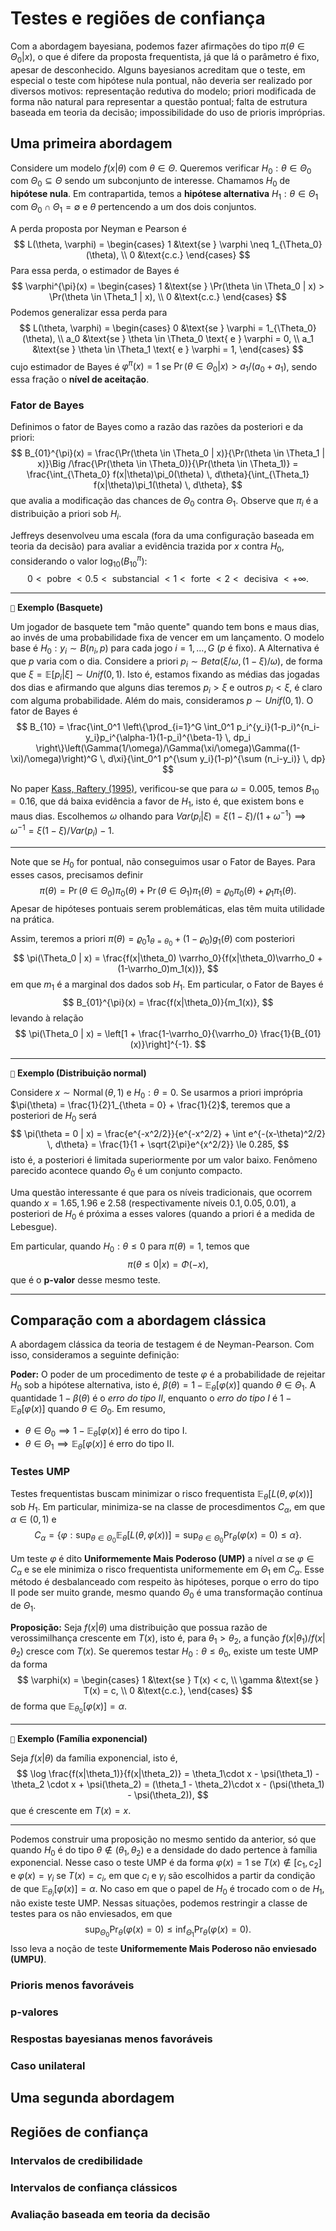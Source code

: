 # Testes e regiões de confiança

Com a abordagem bayesiana, podemos fazer afirmações do tipo $\pi(\theta \in \Theta_0 | x)$, o que é difere da proposta frequentista, já que lá o parâmetro é fixo, apesar de desconhecido. 
Alguns bayesianos acreditam que o teste, em especial o teste com hipótese nula pontual, não deveria ser realizado por diversos motivos: representação redutiva do modelo; priori modificada de forma não natural para representar a questão pontual; falta de estrutura baseada em teoria da decisão; impossibilidade do uso de prioris impróprias.

## Uma primeira abordagem

Considere um modelo $f(x|\theta)$ com $\theta \in \Theta$. 
Queremos verificar $H_0 : \theta \in \Theta_0$ com $\Theta_0 \subseteq \Theta$ sendo um subconjunto de interesse.
Chamamos $H_0$ de **hipótese nula**. 
Em contrapartida, temos a **hipótese alternativa** $H_1 : \theta \in \Theta_1$ com $\Theta_0 \cap \Theta_1 = \emptyset$ e $\theta$ pertencendo a um dos dois conjuntos.

A perda proposta por Neyman e Pearson é 
$$
L(\theta, \varphi) = \begin{cases}
    1 &\text{se } \varphi \neq 1_{\Theta_0}(\theta), \\
    0 &\text{c.c.}
\end{cases}
$$
Para essa perda, o estimador de Bayes é 
$$
\varphi^{\pi}(x) = \begin{cases}
    1 &\text{se } \Pr(\theta \in \Theta_0 | x) > \Pr(\theta \in \Theta_1 | x), \\
    0 &\text{c.c.}
\end{cases}
$$
Podemos generalizar essa perda para
$$
L(\theta, \varphi) = \begin{cases}
    0 &\text{se } \varphi = 1_{\Theta_0}(\theta), \\
    a_0 &\text{se } \theta \in \Theta_0 \text{ e } \varphi = 0, \\
    a_1 &\text{se } \theta \in \Theta_1 \text{ e } \varphi = 1, 
\end{cases}
$$
cujo estimador de Bayes é $\varphi^{\pi}(x) = 1$ se $\Pr(\theta \in \Theta_0 | x) > a_1/(a_0 + a_1)$, sendo essa fração o **nível de aceitação**.

### Fator de Bayes

Definimos o fator de Bayes como a razão das razões da posteriori e da priori:
$$
B_{01}^{\pi}(x) = \frac{\Pr(\theta \in \Theta_0 | x)}{\Pr(\theta \in \Theta_1 | x)}\Big /\frac{\Pr(\theta \in \Theta_0)}{\Pr(\theta \in \Theta_1)} = \frac{\int_{\Theta_0} f(x|\theta)\pi_0(\theta) \, d\theta}{\int_{\Theta_1} f(x|\theta)\pi_1(\theta) \, d\theta},
$$
que avalia a modificação das chances de $\Theta_0$ contra $\Theta_1$. 
Observe que $\pi_i$ é a distribuição a priori sob $H_i$.

Jeffreys desenvolveu uma escala (fora da uma configuração baseada em teoria da decisão) para avaliar a evidência trazida por $x$ contra $H_0$, considerando o valor $\log_{10}(B_{10}^{\pi})$: 
$$0 < \text{ pobre } < 0.5 < \text{ substancial } < 1 < \text{ forte } < 2 < \text{ decisiva } < +\infty.$$

---
``📝`` **Exemplo (Basquete)**

Um jogador de basquete tem "mão quente" quando tem bons e maus dias, ao invés de uma probabilidade fixa de vencer em um lançamento.
O modelo base é $H_0: y_i \sim B(n_i, p)$ para cada jogo $i=1,\dots, G$ ($p$ é fixo). 
A Alternativa é que $p$ varia com o dia.
Considere a priori $p_i \sim Beta(\xi/\omega, (1-\xi)/\omega)$, de forma que $\xi = \mathbb{E}[p_i|\xi] \sim Unif(0,1)$. 
Isto é, estamos fixando as médias das jogadas dos dias e afirmando que alguns dias teremos $p_i > \xi$ e outros $p_i < \xi$, é claro com alguma probabilidade. 
Além do mais, consideramos $p \sim Unif(0,1)$. 
O fator de Bayes é 
$$
B_{10} = \frac{\int_0^1 \left\{\prod_{i=1}^G \int_0^1 p_i^{y_i}(1-p_i)^{n_i-y_i}p_i^{\alpha-1}(1-p_i)^{\beta-1} \, dp_i \right\}\left(\Gamma(1/\omega)/\Gamma(\xi/\omega)\Gamma((1-\xi)/\omega)\right)^G \, d\xi}{\int_0^1 p^{\sum y_i}(1-p)^{\sum (n_i-y_i)} \, dp}
$$

No paper [Kass, Raftery (1995)](https://sites.stat.washington.edu/raftery/Research/PDF/kass1995.pdf), verificou-se que para $\omega = 0.005$, temos $B_{10} = 0.16$, que dá baixa evidência a favor de $H_1$, isto é, que existem bons e maus dias. Escolhemos $\omega$ olhando para $Var(p_i | \xi) = \xi(1-\xi)/(1+\omega^{-1}) \implies \omega^{-1} = \xi(1-\xi)/Var(p_i) - 1.$

---

Note que se $H_0$ for pontual, não conseguimos usar o Fator de Bayes. Para esses casos, precisamos definir 
$$
\pi(\theta) = \Pr(\theta \in \Theta_0) \pi_{0}(\theta) + \Pr(\theta \in \Theta_1) \pi_{1}(\theta) = \varrho_0 \pi_0(\theta) + \varrho_1 \pi_1(\theta).
$$
Apesar de hipóteses pontuais serem problemáticas, elas têm muita utilidade na prática. 

Assim, teremos a priori $\pi(\theta) = \varrho_0 1_{\theta = \theta_0} + (1-\varrho_0)g_1(\theta)$ com posteriori
$$
\pi(\Theta_0 | x) = \frac{f(x|\theta_0) \varrho_0}{f(x|\theta_0)\varrho_0 + (1-\varrho_0)m_1(x))},
$$
em que $m_1$ é a marginal dos dados sob $H_1$. Em particular, o Fator de Bayes é 
$$
B_{01}^{\pi}(x) = \frac{f(x|\theta_0)}{m_1(x)},
$$
levando à relação
$$
\pi(\Theta_0 | x) = \left[1 + \frac{1-\varrho_0}{\varrho_0} \frac{1}{B_{01}(x)}\right]^{-1}.
$$

---
``📝`` **Exemplo (Distribuição normal)**

Considere $x \sim \operatorname{Normal}(\theta, 1)$ e $H_0: \theta = 0$. 
Se usarmos a priori imprópria $\pi(\theta) = \frac{1}{2}1_{\theta = 0} + \frac{1}{2}$, teremos que a posteriori de $H_0$ será 
$$
\pi(\theta = 0 | x) = \frac{e^{-x^2/2}}{e^{-x^2/2} + \int e^{-(x-\theta)^2/2} \, d\theta} = \frac{1}{1 + \sqrt{2\pi}e^{x^2/2}} \le 0.285,
$$
isto é, a posteriori é limitada superiormente por um valor baixo. Fenômeno parecido acontece quando $\Theta_0$ é um conjunto compacto. 

Uma questão interessante é que para os níveis tradicionais, que ocorrem quando $x = 1.65, 1.96$ e $2.58$ (respectivamente níveis $0.1, 0.05, 0.01$), a posteriori de $H_0$ é próxima a esses valores (quando a priori é a medida de Lebesgue).

Em particular, quando $H_0 : \theta \le 0$ para $\pi(\theta) = 1$, temos que 
$$
\pi(\theta \le 0 | x) = \Phi(-x),
$$
que é o **p-valor** desse mesmo teste.

---

## Comparação com a abordagem clássica

A abordagem clássica da teoria de testagem é de Neyman-Pearson. Com isso, consideramos a seguinte definição:

**Poder:** O poder de um procedimento de teste $\varphi$ é a probabilidade de rejeitar $H_0$ sob a hipótese alternativa, isto é, $\beta(\theta) = 1 - \mathbb{E}_{\theta}[\varphi(x)]$ quando $\theta \in \Theta_1$. A quantidade $1- \beta(\theta)$ é o *erro do tipo II*, enquanto o *erro do tipo I* é $1-\mathbb{E}_{\theta}[\varphi(x)]$ quando $\theta \in \Theta_0$. 
Em resumo, 

- $\theta \in \Theta_0 \implies 1-\mathbb{E}_{\theta}[\varphi(x)]$ é erro do tipo I.
- $\theta \in \Theta_1 \implies \mathbb{E}_{\theta}[\varphi(x)]$ é erro do tipo II.

### Testes UMP

Testes frequentistas buscam minimizar o risco frequentista $\mathbb{E}_{\theta}[L(\theta, \varphi(x))]$ sob $H_1$. 
Em particular, minimiza-se na classe de procesdimentos $C_{\alpha}$, em que $\alpha \in (0,1)$ e 
$$
C_{\alpha} = \{\varphi : \sup_{\theta \in \Theta_0} \mathbb{E}_{\theta}[L(\theta, \varphi(x))] =  \sup_{\theta \in \Theta_0} \Pr_{\theta}(\varphi(x) = 0) \le \alpha \}.
$$

Um teste $\varphi$ é dito **Uniformemente Mais Poderoso (UMP)** a nível $\alpha$ se $\varphi \in C_{\alpha}$ e se ele minimiza o risco frequentista uniformemente em $\Theta_1$ em $C_{\alpha}$.
Esse método é desbalanceado com respeito às hipóteses, porque o erro do tipo II pode ser muito grande, mesmo quando $\Theta_0$ é uma transformação contínua de $\Theta_1$. 

**Proposição:** Seja $f(x|\theta)$ uma distribuição que possua razão de verossimilhança crescente em $T(x)$, isto é, para $\theta_1 > \theta_2$, a função $f(x|\theta_1) / f(x|\theta_2)$ cresce com $T(x)$. Se queremos testar $H_0 : \theta \le \theta_0$, existe um teste UMP da forma 
$$
\varphi(x) = \begin{cases}
	1 &\text{se } T(x) < c, \\
    \gamma &\text{se } T(x) = c, \\
    0 &\text{c.c.},    
\end{cases}
$$
de forma que $\mathbb{E}_{\theta_0}[\varphi(x)] = \alpha$. 

---
``📝`` **Exemplo (Família exponencial)**

Seja $f(x|\theta)$ da família exponencial, isto é, 
$$
\log \frac{f(x|\theta_1)}{f(x|\theta_2)} = \theta_1\cdot x - \psi(\theta_1) - \theta_2 \cdot x + \psi(\theta_2) = (\theta_1 - \theta_2)\cdot x - (\psi(\theta_1) - \psi(\theta_2)),
$$
que é crescente em $T(x) = x$.

---

Podemos construir uma proposição no mesmo sentido da anterior, só que quando $H_0$ é do tipo $\theta \not\in (\theta_1, \theta_2)$ e a densidade do dado pertence à família exponencial. 
Nesse caso o teste UMP é da forma $\varphi(x) = 1$ se $T(x) \not \in [c_1, c_2]$ e $\varphi(x) = \gamma_i$ se $T(x) = c_i$, em que $c_i$ e $\gamma_i$ são escolhidos a partir da condição de que $\mathbb{E}_{\theta_i}[\varphi(x)] = \alpha$.
No caso em que o papel de $H_0$ é trocado com o de $H_1$, não existe teste UMP. 
Nessas situações, podemos restringir a classe de testes para os não enviesados, em que
$$
\sup_{\Theta_0} \Pr_{\theta}(\varphi(x) = 0) \le \inf_{\Theta_1} \Pr_{\theta}(\varphi(x) = 0). 
$$
Isso leva a noção de teste **Uniformemente Mais Poderoso não enviesado (UMPU)**. 

### Prioris menos favoráveis



### p-valores

### Respostas bayesianas menos favoráveis

### Caso unilateral

## Uma segunda abordagem

## Regiões de confiança

### Intervalos de credibilidade

### Intervalos de confiança clássicos

### Avaliação baseada em teoria da decisão
